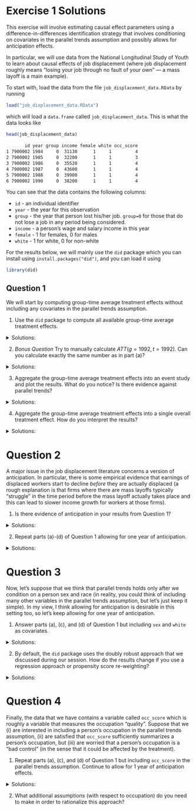 
# Exercise 1 Solutions

This exercise will involve estimating causal effect parameters using a
difference-in-differences identification strategy that involves
conditioning on covariates in the parallel trends assumption and
possibly allows for anticipation effects.

In particular, we will use data from the National Longitudinal Study of
Youth to learn about causal effects of job displacement (where job
displacement roughly means “losing your job through no fault of your
own” — a mass layoff is a main example).

To start with, load the data from the file `job_displacement_data.RData`
by running

``` r
load("job_displacement_data.RData")
```

which will load a `data.frame` called `job_displacement_data`. This is
what the data looks like

``` r
head(job_displacement_data)
```

           id year group income female white occ_score
    1 7900002 1984     0  31130      1     1         4
    2 7900002 1985     0  32200      1     1         3
    3 7900002 1986     0  35520      1     1         4
    4 7900002 1987     0  43600      1     1         4
    5 7900002 1988     0  39900      1     1         4
    6 7900002 1990     0  38200      1     1         4

You can see that the data contains the following columns:

-   `id` - an individual identifier
-   `year` - the year for this observation
-   `group` - the year that person lost his/her job. `group=0` for those
    that do not lose a job in any period being considered.
-   `income` - a person’s wage and salary income in this year
-   `female` - 1 for females, 0 for males
-   `white` - 1 for white, 0 for non-white

For the results below, we will mainly use the `did` package which you
can install using `install.packages("did")`, and you can load it using

``` r
library(did)
```

## Question 1

We will start by computing group-time average treatment effects without
including any covariates in the parallel trends assumption.

1)  Use the `did` package to compute all available group-time average
    treatment effects.

<details>
<summary>
Solutions:
</summary>

<div style="border-left: 2px solid black; padding-left: 1rem">

``` r
no_covs <- att_gt(yname="income",
                  tname="year",
                  idname="id",
                  gname="group",
                  data=job_displacement_data)
```

    Warning in pre_process_did(yname = yname, tname = tname, idname = idname, :
    Dropped 26 units that were already treated in the first period.

``` r
summary(no_covs)
```


    Call:
    att_gt(yname = "income", tname = "year", idname = "id", gname = "group", 
        data = job_displacement_data)

    Reference: Callaway, Brantly and Pedro H.C. Sant'Anna.  "Difference-in-Differences with Multiple Time Periods." Journal of Econometrics, Vol. 225, No. 2, pp. 200-230, 2021. <https://doi.org/10.1016/j.jeconom.2020.12.001>, <https://arxiv.org/abs/1803.09015> 

    Group-Time Average Treatment Effects:
     Group Time    ATT(g,t) Std. Error [95% Simult.  Conf. Band]  
      1985 1985  -9455.7583   3961.261   -19807.2131    895.6965  
      1985 1986 -14981.1547   4479.025   -26685.6169  -3276.6925 *
      1985 1987  -6129.2132   4152.801   -16981.1973   4722.7710  
      1985 1988  -4815.9179   4807.276   -17378.1569   7746.3211  
      1985 1990  -8011.9173   5801.764   -23172.9225   7149.0879  
      1985 1991  -8164.4924   5680.163   -23007.7357   6678.7510  
      1985 1992  -6325.8880   5748.257   -21347.0707   8695.2948  
      1985 1993  -9669.5840   5707.815   -24585.0842   5245.9162  
      1986 1985  -1801.9373   2314.261    -7849.4984   4245.6239  
      1986 1986  -1919.4474   3523.592   -11127.1988   7288.3040  
      1986 1987  -2596.8189   4716.608   -14922.1261   9728.4883  
      1986 1988  -2081.7535   7315.507   -21198.4300  17034.9231  
      1986 1990  -6064.0942   6787.640   -23801.3637  11673.1753  
      1986 1991  -5903.9636   7113.179   -24491.9224  12683.9952  
      1986 1992  -6804.4833   7602.591   -26671.3603  13062.3937  
      1986 1993  -1801.5755   7535.861   -21494.0745  17890.9235  
      1987 1985   4518.5745   5180.438    -9018.8015  18055.9504  
      1987 1986  -8012.4879   4356.395   -19396.4971   3371.5212  
      1987 1987   7048.8565   6719.662   -10510.7755  24608.4886  
      1987 1988   4489.4666   6592.467   -12737.7826  21716.7159  
      1987 1990   8004.1361   7176.929   -10750.4126  26758.6849  
      1987 1991   9475.0656   7691.792   -10624.9082  29575.0394  
      1987 1992   8533.5413  10364.632   -18551.0226  35618.1053  
      1987 1993   7881.3931   7955.840   -12908.5844  28671.3706  
      1988 1985  -8350.7706   4509.790   -20135.6267   3434.0854  
      1988 1986  -3420.8529   3735.453   -13182.2341   6340.5283  
      1988 1987  -3617.6742   3651.466   -13159.5825   5924.2341  
      1988 1988  -1173.8167   2933.495    -8839.5441   6491.9108  
      1988 1990    280.6263   5965.765   -15308.9420  15870.1946  
      1988 1991   6099.7271   4274.076    -5069.1689  17268.6231  
      1988 1992  13737.8166  13290.779   -20993.2731  48468.9063  
      1988 1993   1688.7819   8165.260   -19648.4452  23026.0090  
      1990 1985  -5281.5363   3424.113   -14229.3320   3666.2594  
      1990 1986   3654.1728   2540.486    -2984.5529  10292.8984  
      1990 1987   5934.8952   3246.517    -2548.8124  14418.6027  
      1990 1988   1034.1988   3165.491    -7237.7732   9306.1707  
      1990 1990  -4343.9488  12281.094   -36436.5577  27748.6602  
      1990 1991 -21910.2102   4662.617   -34094.4307  -9725.9896 *
      1990 1992 -15365.9271   3831.037   -25377.0847  -5354.7695 *
      1990 1993 -16411.1053   6158.087   -32503.2447   -318.9660 *
      1991 1985    891.2874   3636.180    -8610.6764  10393.2511  
      1991 1986  -2816.6357   3512.148   -11994.4827   6361.2113  
      1991 1987  -1340.0549   3226.257    -9770.8182   7090.7084  
      1991 1988  -7025.0387   3786.939   -16920.9601   2870.8827  
      1991 1990   2568.6223   6024.105   -13173.4003  18310.6450  
      1991 1991 -12150.6450   4162.714   -23028.5330  -1272.7570 *
      1991 1992   1433.9979   4489.699   -10298.3558  13166.3516  
      1991 1993  -2679.8275   6982.623   -20926.6219  15566.9669  
      1992 1985 -12110.0572   7199.653   -30923.9865   6703.8721  
      1992 1986  -3287.5606   2403.675    -9568.7763   2993.6550  
      1992 1987   2300.0285   3680.199    -7316.9644  11917.0213  
      1992 1988  -7273.9345   2752.947   -14467.8592    -80.0099 *
      1992 1990   7351.4926   4624.307    -4732.6175  19435.6028  
      1992 1991 -10031.7028   7578.225   -29834.9081   9771.5025  
      1992 1992  -8990.8504   4382.811   -20443.8898   2462.1889  
      1992 1993  -8662.6119  14827.854   -47410.3441  30085.1204  
      1993 1985  -7424.6641   5254.304   -21155.0641   6305.7358  
      1993 1986    677.9060   3335.258    -8037.6960   9393.5080  
      1993 1987   1424.1385   3929.295    -8843.7840  11692.0609  
      1993 1988   4778.2556   1819.141       24.5275   9531.9836 *
      1993 1990  -3797.3928   4318.336   -15081.9475   7487.1619  
      1993 1991   3664.8825   6484.749   -13280.8815  20610.6465  
      1993 1992  -4108.9169   5665.558   -18913.9925  10696.1588  
      1993 1993 -22828.3617   6593.199   -40057.5237  -5599.1997 *
    ---
    Signif. codes: `*' confidence band does not cover 0

    P-value for pre-test of parallel trends assumption:  0
    Control Group:  Never Treated,  Anticipation Periods:  0
    Estimation Method:  Doubly Robust

</div>

</details>

2)  *Bonus Question* Try to manually calculate $ATT(g=1992, t=1992)$.
    Can you calculate exactly the same number as in part (a)?

<details>
<summary>
Solutions:
</summary>

<div style="border-left: 2px solid black; padding-left: 1rem">

``` r
  mean(subset(job_displacement_data, group==1992 & year==1992)$income) -
    mean(subset(job_displacement_data, group==1992 & year==1991)$income) - 
    ( mean(subset(job_displacement_data, group==0 & year==1992)$income) -
    mean(subset(job_displacement_data, group==0 & year==1991)$income) )
```

    [1] -8990.85

</div>

</details>

3)  Aggregate the group-time average treatment effects into an event
    study and plot the results. What do you notice? Is there evidence
    against parallel trends?

<details>
<summary>
Solutions:
</summary>

<div style="border-left: 2px solid black; padding-left: 1rem">

``` r
  no_covs_es <- aggte(no_covs, type="dynamic")
  ggdid(no_covs_es)
```

![](exercise1_sol_files/figure-gfm/unnamed-chunk-7-1.png)

</div>

</details>

4)  Aggregate the group-time average treatment effects into a single
    overall treatment effect. How do you interpret the results?

<details>
<summary>
Solutions:
</summary>

<div style="border-left: 2px solid black; padding-left: 1rem">

``` r
  no_covs_overall <- aggte(no_covs, type="group")
  summary(no_covs_overall)
```


    Call:
    aggte(MP = no_covs, type = "group")

    Reference: Callaway, Brantly and Pedro H.C. Sant'Anna.  "Difference-in-Differences with Multiple Time Periods." Journal of Econometrics, Vol. 225, No. 2, pp. 200-230, 2021. <https://doi.org/10.1016/j.jeconom.2020.12.001>, <https://arxiv.org/abs/1803.09015> 


    Overall summary of ATT's based on group/cohort aggregation:  
           ATT    Std. Error     [ 95%  Conf. Int.]  
     -5631.049      2033.416  -9616.471   -1645.626 *


    Group Effects:
     Group   Estimate Std. Error [95% Simult.  Conf. Band]  
      1985  -8444.241   4790.032    -19907.157    3018.676  
      1986  -3881.734   6169.047    -18644.740   10881.272  
      1987   7572.077   6314.226     -7538.354   22682.507  
      1988   4126.627   4696.961     -7113.563   15366.817  
      1990 -14507.798   4419.427    -25083.828   -3931.768 *
      1991  -4465.492   4684.697    -15676.332    6745.349  
      1992  -8826.731   8354.767    -28820.333   11166.871  
      1993 -22828.362   6706.660    -38877.917   -6778.806 *
    ---
    Signif. codes: `*' confidence band does not cover 0

    Control Group:  Never Treated,  Anticipation Periods:  0
    Estimation Method:  Doubly Robust

</div>

</details>

# Question 2

A major issue in the job displacement literature concerns a version of
anticipation. In particular, there is some empirical evidence that
earnings of displaced workers start to decline *before* they are
actually displaced (a rough explanation is that firms where there are
mass layoffs typically “struggle” in the time period before the mass
layoff actually takes place and this can lead to slower income growth
for workers at those firms).

1)  Is there evidence of anticipation in your results from Question 1?

<details>
<summary>
Solutions:
</summary>

<div style="border-left: 2px solid black; padding-left: 1rem">

There is a moderate amount of evidence for anticipation in the previous
results. It hinges on the estimate for event-time equal to -1. It is
negative which is in line with the discussion about anticipation above,
but it is only marginally statistically significant.

</div>

</details>

2)  Repeat parts (a)-(d) of Question 1 allowing for one year of
    anticipation.

<details>
<summary>
Solutions:
</summary>

<div style="border-left: 2px solid black; padding-left: 1rem">

``` r
  # part a
  ant_res <- att_gt(yname="income",
                    tname="year",
                    idname="id",
                    gname="group",
                    data=job_displacement_data,
                    anticipation=1)
```

    Warning in pre_process_did(yname = yname, tname = tname, idname = idname, :
    Dropped 26 units that were already treated in the first period.

``` r
  summary(ant_res)
```


    Call:
    att_gt(yname = "income", tname = "year", idname = "id", gname = "group", 
        data = job_displacement_data, anticipation = 1)

    Reference: Callaway, Brantly and Pedro H.C. Sant'Anna.  "Difference-in-Differences with Multiple Time Periods." Journal of Econometrics, Vol. 225, No. 2, pp. 200-230, 2021. <https://doi.org/10.1016/j.jeconom.2020.12.001>, <https://arxiv.org/abs/1803.09015> 

    Group-Time Average Treatment Effects:
     Group Time    ATT(g,t) Std. Error [95% Simult.  Conf. Band]  
      1986 1985  -1801.9373   2554.911    -8317.9099   4714.0354  
      1986 1986  -3721.3846   3470.872   -12573.3968   5130.6275  
      1986 1987  -4398.7562   4055.044   -14740.6248   5943.1124  
      1986 1988  -3883.6907   6609.463   -20740.2764  12972.8949  
      1986 1990  -7866.0314   6155.638   -23565.1942   7833.1314  
      1986 1991  -7705.9009   6543.008   -24393.0026   8981.2009  
      1986 1992  -8606.4205   7212.652   -27001.3619   9788.5209  
      1986 1993  -3603.5128   6495.027   -20168.2444  12961.2189  
      1987 1985   4518.5745   5074.155    -8422.4065  17459.5555  
      1987 1986  -8012.4879   4336.893   -19073.1773   3048.2014  
      1987 1987   -963.6314   6704.556   -18062.7411  16135.4783  
      1987 1988  -3523.0213   7565.070   -22816.7605  15770.7179  
      1987 1990     -8.3518   6603.888   -16850.7190  16834.0153  
      1987 1991   1462.5776   7899.926   -18685.1699  21610.3252  
      1987 1992    521.0534   9909.853   -24752.7537  25794.8605  
      1987 1993   -131.0948   7533.657   -19344.7183  19082.5286  
      1988 1985  -8350.7706   4583.134   -20039.4644   3337.9231  
      1988 1986  -3420.8529   3678.890   -12803.3898   5961.6840  
      1988 1987  -3617.6742   3679.360   -13001.4083   5766.0599  
      1988 1988  -4791.4908   4495.390   -16256.4048   6673.4231  
      1988 1990  -3337.0478   7633.481   -22805.2618  16131.1661  
      1988 1991   2482.0529   5980.293   -12769.9173  17734.0232  
      1988 1992  10120.1424  15414.515   -29192.5983  49432.8832  
      1988 1993  -1928.8923   7523.509   -21116.6347  17258.8501  
      1990 1985  -5281.5363   3382.839   -13909.0334   3345.9608  
      1990 1986   3654.1728   2325.045    -2275.5565   9583.9020  
      1990 1987   5934.8952   3051.250    -1846.9266  13716.7169  
      1990 1988   1034.1988   3286.950    -7348.7448   9417.1423  
      1990 1990  -4343.9488  12018.477   -34995.5301  26307.6325  
      1990 1991 -21910.2102   4529.507   -33462.1372 -10358.2831 *
      1990 1992 -15365.9271   3767.603   -24974.7143  -5757.1400 *
      1990 1993 -16411.1053   6269.724   -32401.2313   -420.9794 *
      1991 1985    891.2874   3525.606    -8100.3186   9882.8934  
      1991 1986  -2816.6357   3571.142   -11924.3744   6291.1031  
      1991 1987  -1340.0549   3187.997    -9470.6326   6790.5228  
      1991 1988  -7025.0387   3687.265   -16428.9347   2378.8573  
      1991 1990   2568.6223   6006.146   -12749.2826  17886.5273  
      1991 1991  -9582.0227   8701.643   -31774.4462  12610.4009  
      1991 1992   4002.6202   7845.973   -16007.5260  24012.7664  
      1991 1993   -111.2052   9671.565   -24777.2895  24554.8792  
      1992 1985 -12110.0572   6812.399   -29484.2050   5264.0906  
      1992 1986  -3287.5606   2539.573    -9764.4141   3189.2929  
      1992 1987   2300.0285   3670.376    -7060.7929  11660.8498  
      1992 1988  -7273.9345   2875.412   -14607.3032     59.4341  
      1992 1990   7351.4926   4572.930    -4311.1779  19014.1631  
      1992 1991 -10031.7028   6841.675   -27480.5163   7417.1107  
      1992 1992 -19022.5532   6771.762   -36293.0613  -1752.0451 *
      1992 1993 -18694.3146   8131.448   -39432.5287   2043.8994  
      1993 1985  -7424.6641   4897.512   -19915.1383   5065.8100  
      1993 1986    677.9060   3262.148    -7641.7847   8997.5967  
      1993 1987   1424.1385   3785.024    -8229.0780  11077.3550  
      1993 1988   4778.2556   1590.412      722.1141   8834.3970 *
      1993 1990  -3797.3928   3958.428   -13892.8543   6298.0687  
      1993 1991   3664.8825   6470.397   -12837.0337  20166.7987  
      1993 1992  -4108.9169   5549.335   -18261.7839  10043.9502  
      1993 1993 -26937.2785   5326.389   -40521.5502 -13353.0069 *
    ---
    Signif. codes: `*' confidence band does not cover 0

    P-value for pre-test of parallel trends assumption:  0
    Control Group:  Never Treated,  Anticipation Periods:  1
    Estimation Method:  Doubly Robust

``` r
  # part b
  mean(subset(job_displacement_data, group==1992 & year==1992)$income) -
    mean(subset(job_displacement_data, group==1992 & year==1990)$income) - 
    ( mean(subset(job_displacement_data, group==0 & year==1992)$income) -
    mean(subset(job_displacement_data, group==0 & year==1990)$income) )
```

    [1] -19022.55

``` r
  # part c
  ant_es <- aggte(ant_res, type="dynamic")
  ggdid(ant_es)
```

![](exercise1_sol_files/figure-gfm/unnamed-chunk-10-1.png)

``` r
  # part d
  ant_overall <- aggte(ant_res, type="group")
  summary(ant_overall)
```


    Call:
    aggte(MP = ant_res, type = "group")

    Reference: Callaway, Brantly and Pedro H.C. Sant'Anna.  "Difference-in-Differences with Multiple Time Periods." Journal of Econometrics, Vol. 225, No. 2, pp. 200-230, 2021. <https://doi.org/10.1016/j.jeconom.2020.12.001>, <https://arxiv.org/abs/1803.09015> 


    Overall summary of ATT's based on group/cohort aggregation:  
           ATT    Std. Error     [ 95%  Conf. Int.]  
     -7711.634       2389.48  -12394.93   -3028.339 *


    Group Effects:
     Group    Estimate Std. Error [95% Simult.  Conf. Band]  
      1986  -5683.6710   5359.711     -17638.28    6270.937  
      1987   -440.4114   6463.955     -14857.99   13977.166  
      1988    508.9529   6091.823     -13078.60   14096.506  
      1990 -14507.7979   4396.145     -24313.21   -4702.382 *
      1991  -1896.8692   8012.609     -19768.65   15974.914  
      1992 -18858.4339   4490.935     -28875.27   -8841.595 *
      1993 -26937.2785   5591.461     -39408.80  -14465.761 *
    ---
    Signif. codes: `*' confidence band does not cover 0

    Control Group:  Never Treated,  Anticipation Periods:  1
    Estimation Method:  Doubly Robust

</div>

</details>

# Question 3

Now, let’s suppose that we think that parallel trends holds only after
we condition on a person sex and race (in reality, you could think of
including many other variables in the parallel trends assumption, but
let’s just keep it simple). In my view, I think allowing for
anticipation is desirable in this setting too, so let’s keep allowing
for one year of anticipation.

1)  Answer parts (a), (c), and (d) of Question 1 but including `sex` and
    `white` as covariates.

<details>
<summary>
Solutions:
</summary>

<div style="border-left: 2px solid black; padding-left: 1rem">

``` r
  # part a
  covs_res <- att_gt(yname="income",
                    tname="year",
                    idname="id",
                    gname="group",
                    data=job_displacement_data,
                    anticipation=1,
                    xformla=~female + white)
```

    Warning in pre_process_did(yname = yname, tname = tname, idname = idname, :
    Dropped 26 units that were already treated in the first period.

    Warning in pre_process_did(yname = yname, tname = tname, idname = idname, : Be aware that there are some small groups in your dataset.
      Check groups: 1992,1993.

``` r
  summary(covs_res)
```


    Call:
    att_gt(yname = "income", tname = "year", idname = "id", gname = "group", 
        xformla = ~female + white, data = job_displacement_data, 
        anticipation = 1)

    Reference: Callaway, Brantly and Pedro H.C. Sant'Anna.  "Difference-in-Differences with Multiple Time Periods." Journal of Econometrics, Vol. 225, No. 2, pp. 200-230, 2021. <https://doi.org/10.1016/j.jeconom.2020.12.001>, <https://arxiv.org/abs/1803.09015> 

    Group-Time Average Treatment Effects:
     Group Time    ATT(g,t) Std. Error [95% Simult.  Conf. Band]  
      1986 1985  -1724.0034   2507.496    -8135.6129   4687.6060  
      1986 1986  -4258.8672   3550.870   -13338.3578   4820.6235  
      1986 1987  -4861.6136   3851.251   -14709.1722   4985.9451  
      1986 1988  -4729.6121   6225.266   -20647.4719  11188.2478  
      1986 1990  -8685.9902   6117.952   -24329.4501   6957.4698  
      1986 1991  -8753.8554   6304.949   -24875.4634   7367.7525  
      1986 1992  -9530.3951   6928.159   -27245.5350   8184.7447  
      1986 1993  -4727.7652   6154.233   -20463.9953  11008.4650  
      1987 1985   4559.7049   5493.584    -9487.2613  18606.6710  
      1987 1986  -8337.6804   4524.854   -19907.6265   3232.2657  
      1987 1987  -1244.4854   6504.538   -17876.4376  15387.4668  
      1987 1988  -4009.1142   7758.533   -23847.5026  15829.2742  
      1987 1990   -483.2506   6560.113   -17257.3064  16290.8052  
      1987 1991    865.8558   7949.326   -19460.3853  21192.0969  
      1987 1992     -1.1369   9571.396   -24474.9719  24472.6982  
      1987 1993   -760.5834   7251.582   -19302.7083  17781.5415  
      1988 1985  -8427.9592   4514.580   -19971.6353   3115.7169  
      1988 1986  -3208.6634   3820.052   -12976.4470   6559.1203  
      1988 1987  -3540.3348   3782.805   -13212.8775   6132.2078  
      1988 1988  -4496.7178   4657.326   -16405.3905   7411.9550  
      1988 1990  -2886.2705   8007.701   -23361.7743  17589.2333  
      1988 1991   3026.1289   6291.678   -13061.5459  19113.8037  
      1988 1992  10422.7498  14769.069   -27341.4143  48186.9138  
      1988 1993  -1710.3233   7435.845   -20723.6064  17302.9599  
      1990 1985  -5423.4224   3571.002   -14554.3922   3707.5475  
      1990 1986   4124.3571   2669.310    -2701.0052  10949.7193  
      1990 1987   6034.5096   3163.010    -2053.2342  14122.2534  
      1990 1988   1473.8450   3510.757    -7503.0785  10450.7685  
      1990 1990  -4087.0904  12015.365   -34810.0980  26635.9172  
      1990 1991 -21451.7077   4860.446   -33879.7542  -9023.6611 *
      1990 1992 -15350.4684   3464.608   -24209.3897  -6491.5471 *
      1990 1993 -16489.8656   5968.521   -31751.2355  -1228.4958 *
      1991 1985    787.4357   3509.558    -8186.4215   9761.2928  
      1991 1986  -2463.7125   3563.401   -11575.2461   6647.8211  
      1991 1987  -1271.9440   3193.856    -9438.5591   6894.6711  
      1991 1988  -6698.7830   3971.512   -16853.8474   3456.2814  
      1991 1990   2753.4298   6108.823   -12866.6879  18373.5474  
      1991 1991  -9246.2829   8509.299   -31004.3616  12511.7958  
      1991 1992   4013.8999   8319.927   -17259.9594  25287.7592  
      1991 1993   -162.2495  10219.406   -26293.0324  25968.5334  
      1992 1985 -12170.1207   6758.854   -29452.3519   5112.1105  
      1992 1986  -3584.4939   2733.097   -10572.9600   3403.9723  
      1992 1987   2598.5246   3378.439    -6040.0658  11237.1150  
      1992 1988  -7330.9148   2845.101   -14605.7724    -56.0572 *
      1992 1990   7649.2124   4790.721    -4600.5484  19898.9731  
      1992 1991 -10130.9141   8079.015   -30788.7679  10526.9397  
      1992 1992 -19327.7970   7121.871   -37538.2544  -1117.3396 *
      1992 1993 -19410.4421   8783.108   -41868.6436   3047.7595  
      1993 1985  -7391.9287   4963.220   -20082.7666   5298.9093  
      1993 1986     50.7636   3516.757    -8941.5023   9043.0295  
      1993 1987   1618.3041   3680.539    -7792.7474  11029.3557  
      1993 1988   4453.4544   1712.969       73.4323   8833.4765 *
      1993 1990  -3630.4984   4480.465   -15086.9429   7825.9461  
      1993 1991   3439.7874   6535.204   -13270.5764  20150.1511  
      1993 1992  -4123.7577   5740.036   -18800.8945  10553.3792  
      1993 1993 -27304.4090   5744.164   -41992.1018 -12616.7163 *
    ---
    Signif. codes: `*' confidence band does not cover 0

    P-value for pre-test of parallel trends assumption:  0
    Control Group:  Never Treated,  Anticipation Periods:  1
    Estimation Method:  Doubly Robust

``` r
  # part c
  covs_es <- aggte(covs_res, type="dynamic")
  ggdid(covs_es)
```

![](exercise1_sol_files/figure-gfm/unnamed-chunk-11-1.png)

``` r
  # part d
  covs_overall <- aggte(covs_res, type="group")
  summary(covs_overall)
```


    Call:
    aggte(MP = covs_res, type = "group")

    Reference: Callaway, Brantly and Pedro H.C. Sant'Anna.  "Difference-in-Differences with Multiple Time Periods." Journal of Econometrics, Vol. 225, No. 2, pp. 200-230, 2021. <https://doi.org/10.1016/j.jeconom.2020.12.001>, <https://arxiv.org/abs/1803.09015> 


    Overall summary of ATT's based on group/cohort aggregation:  
           ATT    Std. Error     [ 95%  Conf. Int.]  
     -7931.965      2285.107  -12410.69   -3453.237 *


    Group Effects:
     Group    Estimate Std. Error [95% Simult.  Conf. Band]  
      1986  -6506.8712   5312.857     -18337.09    5323.351  
      1987   -938.7858   6553.935     -15532.54   13654.965  
      1988    871.1134   6235.987     -13014.66   14756.885  
      1990 -14344.7830   4253.122     -23815.28   -4874.290 *
      1991  -1798.2108   8776.799     -21341.65   17745.226  
      1992 -19369.1196   4160.269     -28632.86  -10105.383 *
      1993 -27304.4090   5958.998     -40573.40  -14035.413 *
    ---
    Signif. codes: `*' confidence band does not cover 0

    Control Group:  Never Treated,  Anticipation Periods:  1
    Estimation Method:  Doubly Robust

</div>

</details>

2)  By default, the `did` package uses the doubly robust approach that
    we discussed during our session. How do the results change if you
    use a regression approach or propensity score re-weighting?

<details>
<summary>
Solutions:
</summary>

<div style="border-left: 2px solid black; padding-left: 1rem">

For simplicity, I am just going to show the overall results when using
the regression approach and the propensity score re-weighting approach.

``` r
  reg_res <- att_gt(yname="income",
                    tname="year",
                    idname="id",
                    gname="group",
                    data=job_displacement_data,
                    anticipation=1,
                    xformla=~female + white,
                    est_method="reg")
```

    Warning in pre_process_did(yname = yname, tname = tname, idname = idname, :
    Dropped 26 units that were already treated in the first period.

    Warning in pre_process_did(yname = yname, tname = tname, idname = idname, : Be aware that there are some small groups in your dataset.
      Check groups: 1992,1993.

``` r
  summary(aggte(reg_res, type="group"))
```


    Call:
    aggte(MP = reg_res, type = "group")

    Reference: Callaway, Brantly and Pedro H.C. Sant'Anna.  "Difference-in-Differences with Multiple Time Periods." Journal of Econometrics, Vol. 225, No. 2, pp. 200-230, 2021. <https://doi.org/10.1016/j.jeconom.2020.12.001>, <https://arxiv.org/abs/1803.09015> 


    Overall summary of ATT's based on group/cohort aggregation:  
           ATT    Std. Error     [ 95%  Conf. Int.]  
     -7919.691      2113.461     -12062   -3777.383 *


    Group Effects:
     Group    Estimate Std. Error [95% Simult.  Conf. Band]  
      1986  -6434.0559   5504.932     -18863.04    5994.932  
      1987   -912.7508   7006.007     -16730.85   14905.351  
      1988    862.1890   6102.506     -12916.00   14640.376  
      1990 -14343.8838   4465.760     -24426.64   -4261.129 *
      1991  -1796.2167   8554.531     -21110.56   17518.130  
      1992 -19441.0738   4259.595     -29058.35   -9823.797 *
      1993 -27302.1029   6136.142     -41156.23  -13447.974 *
    ---
    Signif. codes: `*' confidence band does not cover 0

    Control Group:  Never Treated,  Anticipation Periods:  1
    Estimation Method:  Outcome Regression

``` r
  ipw_res <- att_gt(yname="income",
                    tname="year",
                    idname="id",
                    gname="group",
                    data=job_displacement_data,
                    anticipation=1,
                    xformla=~female + white,
                    est_method="ipw")
```

    Warning in pre_process_did(yname = yname, tname = tname, idname = idname, : Dropped 26 units that were already treated in the first period.

    Warning in pre_process_did(yname = yname, tname = tname, idname = idname, : Be aware that there are some small groups in your dataset.
      Check groups: 1992,1993.

``` r
  summary(aggte(ipw_res, type="group"))
```


    Call:
    aggte(MP = ipw_res, type = "group")

    Reference: Callaway, Brantly and Pedro H.C. Sant'Anna.  "Difference-in-Differences with Multiple Time Periods." Journal of Econometrics, Vol. 225, No. 2, pp. 200-230, 2021. <https://doi.org/10.1016/j.jeconom.2020.12.001>, <https://arxiv.org/abs/1803.09015> 


    Overall summary of ATT's based on group/cohort aggregation:  
          ATT    Std. Error     [ 95%  Conf. Int.]  
     -7931.69      2315.704  -12470.39   -3392.993 *


    Group Effects:
     Group    Estimate Std. Error [95% Simult.  Conf. Band]  
      1986  -6506.2796   5338.379     -18449.82    5437.265  
      1987   -938.6980   6830.451     -16220.45   14343.057  
      1988    871.1522   6077.573     -12726.19   14468.496  
      1990 -14345.0498   4150.105     -23630.07   -5060.029 *
      1991  -1798.1771   8610.475     -21062.38   17466.022  
      1992 -19368.1395   4356.569     -29115.08   -9621.197 *
      1993 -27303.3746   5815.227     -40313.77  -14292.979 *
    ---
    Signif. codes: `*' confidence band does not cover 0

    Control Group:  Never Treated,  Anticipation Periods:  1
    Estimation Method:  Inverse Probability Weighting

You can see that the results are very similar across estimation
strategies in this example.

</div>

</details>

# Question 4

Finally, the data that we have contains a variable called `occ_score`
which is roughly a variable that measures the occupation “quality”.
Suppose that we (i) are interested in including a person’s occupation in
the parallel trends assumption, (ii) are satisfied that `occ_score`
sufficiently summarizes a person’s occupation, but (iii) are worried
that a person’s occupation is a “bad control” (in the sense that it
could be affected by the treatment).

1)  Repeat parts (a), (c), and (d) of Question 1 but including
    `occ_score` in the parallel trends assumption. Continue to allow for
    1 year of anticipation effects.

<details>
<summary>
Solutions:
</summary>

<div style="border-left: 2px solid black; padding-left: 1rem">

``` r
  # part a
  occ_res <- att_gt(yname="income",
                    tname="year",
                    idname="id",
                    gname="group",
                    data=job_displacement_data,
                    anticipation=1,
                    xformla=~female + white + occ_score)
```

    Warning in pre_process_did(yname = yname, tname = tname, idname = idname, :
    Dropped 26 units that were already treated in the first period.

    Warning in pre_process_did(yname = yname, tname = tname, idname = idname, : Be aware that there are some small groups in your dataset.
      Check groups: 1992,1993.

``` r
  summary(occ_res)
```


    Call:
    att_gt(yname = "income", tname = "year", idname = "id", gname = "group", 
        xformla = ~female + white + occ_score, data = job_displacement_data, 
        anticipation = 1)

    Reference: Callaway, Brantly and Pedro H.C. Sant'Anna.  "Difference-in-Differences with Multiple Time Periods." Journal of Econometrics, Vol. 225, No. 2, pp. 200-230, 2021. <https://doi.org/10.1016/j.jeconom.2020.12.001>, <https://arxiv.org/abs/1803.09015> 

    Group-Time Average Treatment Effects:
     Group Time    ATT(g,t) Std. Error [95% Simult.  Conf. Band]  
      1986 1985  -2195.2252   2418.208    -8394.9587   4004.5083  
      1986 1986  -4943.5726   3476.447   -13856.3880   3969.2428  
      1986 1987  -5648.5248   3903.797   -15656.9695   4359.9198  
      1986 1988  -5486.8776   6283.084   -21595.2694  10621.5143  
      1986 1990  -9355.8673   6071.777   -24922.5160   6210.7814  
      1986 1991  -9341.8431   5823.900   -24272.9930   5589.3069  
      1986 1992 -10108.9739   6348.534   -26385.1644   6167.2166  
      1986 1993  -5529.8989   6156.626   -21314.0817  10254.2839  
      1987 1985   3820.8904   5201.534    -9514.6553  17156.4361  
      1987 1986  -8340.0613   4882.546   -20857.7926   4177.6701  
      1987 1987  -1140.5127   6621.225   -18115.8199  15834.7945  
      1987 1988  -3872.3621   8197.050   -24887.7241  17142.9999  
      1987 1990   -245.3064   6193.080   -16122.9486  15632.3357  
      1987 1991   1163.8056   7431.872   -17889.8150  20217.4262  
      1987 1992    357.4786   9063.121   -22878.2918  23593.2490  
      1987 1993   -573.4507   7016.757   -18562.8133  17415.9120  
      1988 1985  -9335.5672   4695.211   -21373.0143   2701.8798  
      1988 1986  -3340.6154   3618.528   -12617.6946   5936.4638  
      1988 1987  -3382.3715   3651.258   -12743.3638   5978.6208  
      1988 1988  -4249.2023   4303.959   -15283.5696   6785.1649  
      1988 1990  -2636.2457   8007.099   -23164.6179  17892.1265  
      1988 1991   3600.9662   5948.960   -11650.8072  18852.7396  
      1988 1992  10870.4646  14517.281   -26348.5252  48089.4544  
      1988 1993  -1193.1813   7688.880   -20905.7129  18519.3504  
      1990 1985  -6306.9131   3241.107   -14616.3702   2002.5440  
      1990 1986   3619.3463   2728.596    -3376.1515  10614.8441  
      1990 1987   6300.9857   3314.419    -2196.4277  14798.3991  
      1990 1988   1669.2779   3555.877    -7447.1791  10785.7349  
      1990 1990  -3975.3758  11880.355   -34433.8914  26483.1399  
      1990 1991 -21181.3377   4378.907   -32407.8548  -9954.8206 *
      1990 1992 -15120.4248   3763.572   -24769.3624  -5471.4872 *
      1990 1993 -16136.7404   6288.675   -32259.4670    -14.0137 *
      1991 1985    275.2798   3905.877    -9738.4972  10289.0568  
      1991 1986  -2972.7479   3732.030   -12540.8205   6595.3246  
      1991 1987  -1061.8712   3408.164    -9799.6257   7675.8833  
      1991 1988  -6533.7425   4126.998   -17114.4237   4046.9386  
      1991 1990   2973.9229   6253.905   -13059.6607  19007.5065  
      1991 1991  -8630.5915   8738.939   -31035.2344  13774.0514  
      1991 1992   4461.4852   8188.824   -16532.7879  25455.7582  
      1991 1993    625.5103  10311.426   -25810.6310  27061.6517  
      1992 1985 -11419.6688   6732.661   -28680.6737   5841.3362  
      1992 1986  -3525.3900   2549.534   -10061.8130   3011.0329  
      1992 1987   2689.5473   3577.052    -6481.1970  11860.2917  
      1992 1988  -7336.2075   2960.253   -14925.6210    253.2060  
      1992 1990   7673.1535   5018.678    -5193.5910  20539.8981  
      1992 1991 -10337.3059   7189.017   -28768.3034   8093.6916  
      1992 1992 -19895.1794   6947.726   -37707.5603  -2082.7984 *
      1992 1993 -19597.7636   7920.325   -39903.6668    708.1397  
      1993 1985  -7566.2072   4405.184   -18860.0915   3727.6772  
      1993 1986     50.1090   3337.932    -8507.5873   8607.8053  
      1993 1987   1781.7444   3769.280    -7881.8275  11445.3162  
      1993 1988   4377.3771   1695.957       29.3302   8725.4240 *
      1993 1990  -3777.5137   4253.450   -14682.3870   7127.3596  
      1993 1991   3464.8956   6357.151   -12833.3867  19763.1779  
      1993 1992  -4041.1832   5332.494   -17712.4801   9630.1137  
      1993 1993 -27091.4909   5838.110   -42059.0723 -12123.9096 *
    ---
    Signif. codes: `*' confidence band does not cover 0

    P-value for pre-test of parallel trends assumption:  0
    Control Group:  Never Treated,  Anticipation Periods:  1
    Estimation Method:  Doubly Robust

``` r
  # part c
  occ_es <- aggte(occ_res, type="dynamic")
  ggdid(occ_es)
```

![](exercise1_sol_files/figure-gfm/unnamed-chunk-15-1.png)

``` r
  # part d
  occ_overall <- aggte(occ_res, type="group")
  summary(occ_overall)
```


    Call:
    aggte(MP = occ_res, type = "group")

    Reference: Callaway, Brantly and Pedro H.C. Sant'Anna.  "Difference-in-Differences with Multiple Time Periods." Journal of Econometrics, Vol. 225, No. 2, pp. 200-230, 2021. <https://doi.org/10.1016/j.jeconom.2020.12.001>, <https://arxiv.org/abs/1803.09015> 


    Overall summary of ATT's based on group/cohort aggregation:  
           ATT    Std. Error     [ 95%  Conf. Int.]  
     -7873.709      2334.179  -12448.62   -3298.802 *


    Group Effects:
     Group    Estimate Std. Error [95% Simult.  Conf. Band]  
      1986  -7202.2226   5476.797     -18999.45    4595.009  
      1987   -718.3913   6495.919     -14710.85   13274.070  
      1988   1278.5603   6272.301     -12232.22   14789.340  
      1990 -14103.4696   4405.202     -23592.45   -4614.494 *
      1991  -1181.1987   8959.775     -20480.90   18118.504  
      1992 -19746.4715   4740.898     -29958.55   -9534.393 *
      1993 -27091.4909   5874.811     -39746.06  -14436.920 *
    ---
    Signif. codes: `*' confidence band does not cover 0

    Control Group:  Never Treated,  Anticipation Periods:  1
    Estimation Method:  Doubly Robust

</div>

</details>

2)  What additional assumptions (with respect to occupation) do you need
    to make in order to rationalize this approach?
